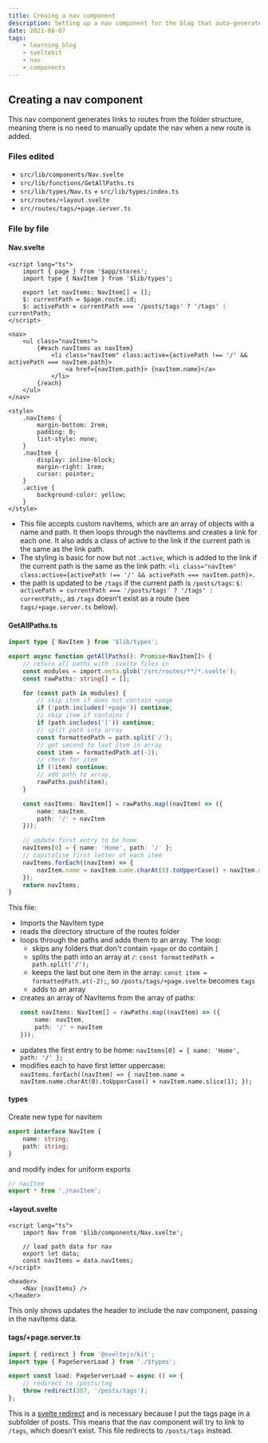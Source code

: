 ```yaml
---
title: Creaing a nav component
description: Setting up a nav component for the blog that auto-generates links to routes.
date: 2021-08-07
tags:
    - learning_blog
    - sveltekit
    - nav
    - components
---
```


## Creating a nav component

This nav component generates links to routes from the folder structure, meaning there is no need to manually update the nav when a new route is added.

### Files edited

-   `src/lib/components/Nav.svelte`
-   `src/lib/functions/GetAllPaths.ts`
-   `src/lib/types/Nav.ts` + `src/lib/types/index.ts`
-   `src/routes/+layout.svelte`
-   `src/routes/tags/+page.server.ts`

### File by file

#### Nav.svelte

```svelte
<script lang="ts">
	import { page } from '$app/stores';
	import type { NavItem } from '$lib/types';

	export let navItems: NavItem[] = [];
	$: currentPath = $page.route.id;
	$: activePath = currentPath === '/posts/tags' ? '/tags' : currentPath;
</script>

<nav>
	<ul class="navItems">
		{#each navItems as navItem}
			<li class="navItem" class:active={activePath !== '/' && activePath === navItem.path}>
				<a href={navItem.path}> {navItem.name}</a>
			</li>
		{/each}
	</ul>
</nav>

<style>
	.navItems {
		margin-bottom: 2rem;
		padding: 0;
		list-style: none;
	}
	.navItem {
		display: inline-block;
		margin-right: 1rem;
		cursor: pointer;
	}
	.active {
		background-color: yellow;
	}
</style>
```

-   This file accepts custom navItems, which are an array of objects with a name and path. It then loops through the navItems and creates a link for each one. It also adds a class of active to the link if the current path is the same as the link path.
-   The styling is basic for now but not `.active`, which is added to the link if the current path is the same as the link path: `<li class="navItem" class:active={activePath !== '/' && activePath === navItem.path}>`.
-   the path is updated to be `/tags` if the current path is `/posts/tags`: `$: activePath = currentPath === '/posts/tags' ? '/tags' : currentPath;`, as `/tags` doesn't exist as a route (see `tags/+page.server.ts` below).

#### GetAllPaths.ts

```ts
import type { NavItem } from '$lib/types';

export async function getAllPaths(): Promise<NavItem[]> {
	// return all paths with .svelte files in
	const modules = import.meta.glob('/src/routes/**/*.svelte');
	const rawPaths: string[] = [];

	for (const path in modules) {
		// skip item if does not contain +page
		if (!path.includes('+page')) continue;
		// skip item if contains [
		if (path.includes('[')) continue;
		// split path into array
		const formattedPath = path.split('/');
		// get second to last item in array
		const item = formattedPath.at(-2);
		// check for item
		if (!item) continue;
		// add path to array,
		rawPaths.push(item);
	}

	const navItems: NavItem[] = rawPaths.map((navItem) => ({
		name: navItem,
		path: '/' + navItem
	}));

	// update first entry to be home
	navItems[0] = { name: 'Home', path: '/' };
	// capitalise first letter of each item
	navItems.forEach((navItem) => {
		navItem.name = navItem.name.charAt(0).toUpperCase() + navItem.name.slice(1);
	});
	return navItems;
}
```

This file:

-   Imports the NavItem type
-   reads the directory structure of the routes folder
-   loops through the paths and adds them to an array. The loop:
    -   skips any folders that don't contain `+page` or do contain `[`
    -   splits the path into an array at `/`: `const formattedPath = path.split('/');`
    -   keeps the last but one item in the array: `const item = formattedPath.at(-2);`, so `/posts/tags/+page.svelte` becomes `tags`
    -   adds to an array
-   creates an array of NavItems from the array of paths:
    ```ts
    const navItems: NavItem[] = rawPaths.map((navItem) => ({
    	name: navItem,
    	path: '/' + navItem
    }));
    ```
-   updates the first entry to be home: `navItems[0] = { name: 'Home', path: '/' };`
-   modifies each to have first letter uppercase: `navItems.forEach((navItem) => { navItem.name = navItem.name.charAt(0).toUpperCase() + navItem.name.slice(1); });`

#### types

Create new type for navItem

```ts:navItem.ts
export interface NavItem {
	name: string;
	path: string;
}
```

and modify index for uniform exports

```ts:index.ts
// navItem
export * from './navItem';
```

#### +layout.svelte

```svelte
<script lang="ts">
	import Nav from '$lib/components/Nav.svelte';

	// load path data for nav
	export let data;
	const navItems = data.navItems;
</script>

<header>
	<Nav {navItems} />
</header>
```

This only shows updates the header to include the nav component, passing in the navItems data.

#### tags/+page.server.ts

```ts
import { redirect } from '@sveltejs/kit';
import type { PageServerLoad } from './$types';

export const load: PageServerLoad = async () => {
	// redirect to /posts/tag
	throw redirect(307, '/posts/tags');
};
```

This is a [svelte redirect](https://kit.svelte.dev/docs/load#redirects) and is necessary because I put the tags page in a subfolder of posts. This means that the nav component will try to link to `/tags`, which doesn't exist. This file redirects to `/posts/tags` instead.
